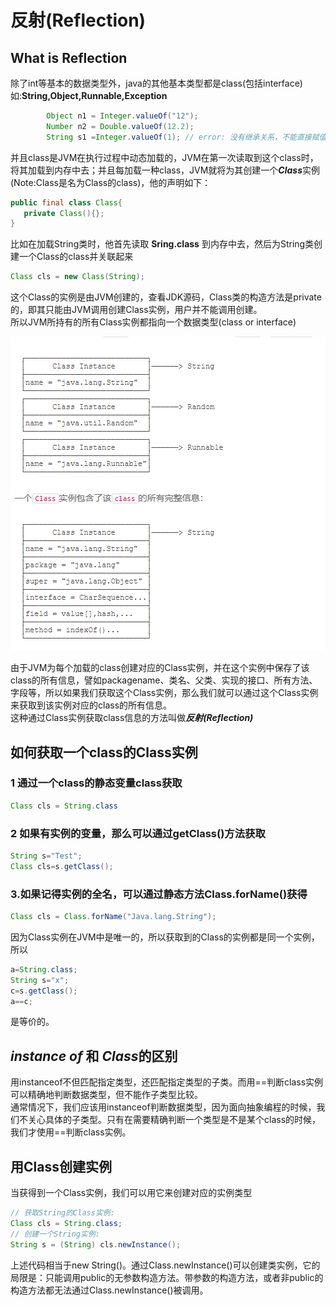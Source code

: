 # 反射(Reflection)
## What is Reflection
除了int等基本的数据类型外，java的其他基本类型都是class(包括interface)  
如:**String,Object,Runnable,Exception**  
```Java
        Object n1 = Integer.valueOf("12");
        Number n2 = Double.valueOf(12.2);
        String s1 =Integer.valueOf(1); // error: 没有继承关系，不能直接赋值
```
并且class是JVM在执行过程中动态加载的，JVM在第一次读取到这个class时，将其加载到内存中去；并且每加载一种class，JVM就将为其创建一个***Class***实例(Note:Class是名为Class的class)，他的声明如下：
```Java
public final class Class{  
   private Class(){};  
}
```
比如在加载String类时，他首先读取 **Sring.class** 到内存中去，然后为String类创建一个Class的class并关联起来
```Java
Class cls = new Class(String);
```
这个Class的实例是由JVM创建的，查看JDK源码，Class类的构造方法是private的，即其只能由JVM调用创建Class实例，用户并不能调用创建。  
所以JVM所持有的所有Class实例都指向一个数据类型(class or interface)  

![ClassInstance](images/ClassInstance.png)  

由于JVM为每个加载的class创建对应的Class实例，并在这个实例中保存了该class的所有信息，譬如packagename、类名、父类、实现的接口、所有方法、字段等，所以如果我们获取这个Class实例，那么我们就可以通过这个Class实例来获取到该实例对应的class的所有信息。  
这种通过Class实例获取class信息的方法叫做***反射(Reflection)***  
## 如何获取一个class的Class实例
### 1 通过一个class的静态变量class获取
```Java
Class cls = String.class
```
### 2 如果有实例的变量，那么可以通过getClass()方法获取
```Java
String s="Test";
Class cls=s.getClass();
```
### 3.如果记得实例的全名，可以通过静态方法Class.forName()获得  
```Java
Class cls = Class.forName("Java.lang.String");
```
因为Class实例在JVM中是唯一的，所以获取到的Class的实例都是同一个实例，所以
```Java
a=String.class;
String s="x";
c=s.getClass();
a==c;
```
是等价的。

## ***instance of*** 和 ***Class***的区别
用instanceof不但匹配指定类型，还匹配指定类型的子类。而用==判断class实例可以精确地判断数据类型，但不能作子类型比较。  
通常情况下，我们应该用instanceof判断数据类型，因为面向抽象编程的时候，我们不关心具体的子类型。只有在需要精确判断一个类型是不是某个class的时候，我们才使用==判断class实例。

## 用Class创建实例
当获得到一个Class实例，我们可以用它来创建对应的实例类型  
```Java
// 获取String的Class实例:
Class cls = String.class;
// 创建一个String实例:
String s = (String) cls.newInstance();
```
上述代码相当于new String()。通过Class.newInstance()可以创建类实例，它的局限是：只能调用public的无参数构造方法。带参数的构造方法，或者非public的构造方法都无法通过Class.newInstance()被调用。
 